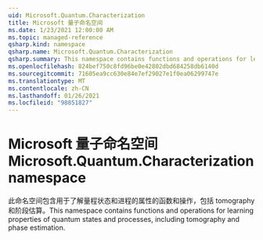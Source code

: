 ```yaml
---
uid: Microsoft.Quantum.Characterization
title: Microsoft 量子命名空间
ms.date: 1/23/2021 12:00:00 AM
ms.topic: managed-reference
qsharp.kind: namespace
qsharp.name: Microsoft.Quantum.Characterization
qsharp.summary: This namespace contains functions and operations for learning properties of quantum states and processes, including tomography and phase estimation.
ms.openlocfilehash: 824bef750c8fd96be0e42802dbd684258db6140d
ms.sourcegitcommit: 71605ea9cc630e84e7ef29027e1f0ea06299747e
ms.translationtype: MT
ms.contentlocale: zh-CN
ms.lasthandoff: 01/26/2021
ms.locfileid: "98851827"
---
```

# <a name="microsoftquantumcharacterization-namespace"></a><span data-ttu-id="638e7-102">Microsoft 量子命名空间</span><span class="sxs-lookup"><span data-stu-id="638e7-102">Microsoft.Quantum.Characterization namespace</span></span>

<span data-ttu-id="638e7-103">此命名空间包含用于了解量程状态和进程的属性的函数和操作，包括 tomography 和阶段估算。</span><span class="sxs-lookup"><span data-stu-id="638e7-103">This namespace contains functions and operations for learning properties of quantum states and processes, including tomography and phase estimation.</span></span>


